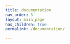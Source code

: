 ```yaml
---
title: documentation
nav_order: 3
layout: main_page
has_children: true
permalink: /documentation/

---
```


